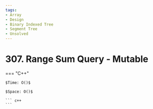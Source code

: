 ```yaml
---
tags:
- Array
- Design
- Binary Indexed Tree
- Segment Tree
- Unsolved
---
```



# 307. Range Sum Query - Mutable

=== "C++"

    $Time: O()$

    $Space: O()$

    ``` c++
    ```